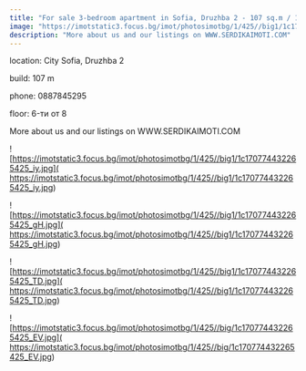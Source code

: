 ```yaml
---
title: "For sale 3-bedroom apartment in Sofia, Druzhba 2 - 107 sq.m / 180000 EUR :: imot.bg Advertisement"
image: "https://imotstatic3.focus.bg/imot/photosimotbg/1/425//big1/1c170774432265425_ib.jpg"
description: "More about us and our listings on WWW.SERDIKAIMOTI.COM"
---
```


location: City Sofia, Druzhba 2

build: 107 m

phone: 0887845295

floor: 6-ти от 8

More about us and our listings on WWW.SERDIKAIMOTI.COM


![https://imotstatic3.focus.bg/imot/photosimotbg/1/425//big1/1c170774432265425_iy.jpg]( https://imotstatic3.focus.bg/imot/photosimotbg/1/425//big1/1c170774432265425_iy.jpg)


![https://imotstatic3.focus.bg/imot/photosimotbg/1/425//big1/1c170774432265425_gH.jpg]( https://imotstatic3.focus.bg/imot/photosimotbg/1/425//big1/1c170774432265425_gH.jpg)


![https://imotstatic3.focus.bg/imot/photosimotbg/1/425//big1/1c170774432265425_TD.jpg]( https://imotstatic3.focus.bg/imot/photosimotbg/1/425//big1/1c170774432265425_TD.jpg)


![https://imotstatic3.focus.bg/imot/photosimotbg/1/425//big/1c170774432265425_EV.jpg]( https://imotstatic3.focus.bg/imot/photosimotbg/1/425//big/1c170774432265425_EV.jpg)


